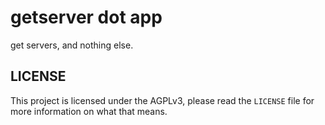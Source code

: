 # getserver dot app

get servers, and nothing else.

## LICENSE

This project is licensed under the AGPLv3, please read the `LICENSE` file for more information on what that means.
